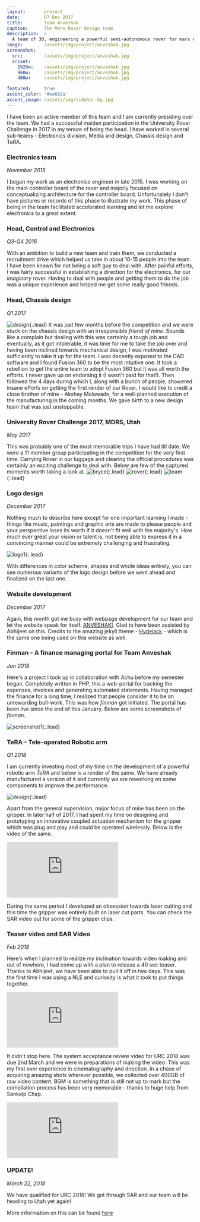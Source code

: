 ```yaml
---
layout:       project
date:         07 Dec 2017
title:        Team Anveshak
caption:      The Mars Rover design team
description:  >
  A team of 30, engineering a powerful semi-autonomous rover for mars exploration
image:        /assets/img/project/anveshak.jpg
screenshot:
  src:        /assets/img/project/anveshak.jpg
  srcset:
    1920w:    /assets/img/project/anveshak.jpg
    960w:     /assets/img/project/anveshak.jpg
    480w:     /assets/img/project/anveshak.jpg

featured:     true
accent_color: '#ee682a'
accent_image: /assets/img/sidebar-bg.jpg
---
```

I have been an active member of this team and I am currently presiding over the team. We had a successful maiden participation in the University Rover Challenge in 2017 in my tenure of being the head. I have worked in several sub-teams - Electronics division, Media and design, Chassis design and TeRA.

### Electronics team
*November 2015*

I began my work as an electronics engineer in late 2015. I was working on the main controller board of the rover and majorly focused on conceptualizing architecture for the controller board. Unfortunately I don't have pictures or records of this phase to illustrate my work.
This phase of being in the team facilitated accelerated learning and let me explore electronics to a great extent.

### Head, Control and Electronics
*Q3-Q4 2016*

With an ambition to build a new team and train them, we conducted a recruitment drive which helped us take in about 10-15 people into the team. I have been known for not being a soft guy to deal with. After painful efforts, I was fairly successful in establishing a direction for the electronics, for our _imaginary_ rover. Having to deal with people and getting them to do the job was a unique experience and helped me get some really good friends.

### Head, Chassis design
*Q1 2017*

![design](Chassis.jpg){:.lead}
It was just few months before the competition and we were stuck on the chassis design with an irresponsible _friend of mine_. Sounds like a complain but dealing with this was certainly a tough job and eventually,  as it got intolerable, it was time for me to take the job over and having been inclined towards mechanical design, I was motivated sufficiently to take it up for the team. I was decently exposed to the CAD software and I found Fusion 360 to be the most intuitive one. It took a rebellion to get the entire team to adopt Fusion 360 but it was all worth the efforts. I never gave up on endorsing it (I wasn't paid for that!). Then followed the 4 days during which I, along with a bunch of people, showered insane efforts on getting the first render of our Rover. I would like to credit a close brother of mine - Akshay Molawade, for a well-planned execution of the manufacturing in the coming months. We gave birth to a new design team that was just unstoppable.

### University Rover Challenge 2017, MDRS, Utah
*May 2017*

This was probably one of the most memorable trips I have had till date. We were a 11 member group participating in the competition for the very first time. Carrying Rover in our luggage and clearing the official procedures was certainly an exciting challenge to deal with. Below are few of the captured moments worth taking a look at.
![bryce](pano.jpg){:.lead}
![rover](rover.jpg){:.lead}
![team](selfie.jpg){:.lead}

### Logo design
*December 2017*

Nothing much to describe here except for one important learning I made - things like music, paintings and graphic arts are made to please people and your perspective loses its worth if it doesn't fit well with the majority's. How much ever great your vision or talent is, not being able to express it in a convincing manner could be extremely challenging and frustrating.

![logo1](logo.png){:.lead}

With differences in color scheme, shapes and whole ideas entirely, you can see numerous variants of the logo design before we went ahead and finalized on the last one.

### Website development
*December 2017*

Again, this month got me busy with webpage development for our team and let the website speak for itself. [ANVESHAK!](http://anveshak.team/). Glad to have been assisted by Abhijeet on this. Credits to the amazing jekyll theme - [Hydejack](https://qwtel.com/hydejack/blog/) - which is the same one being used on this website as well.

### Finman - A finance managing portal for Team Anveshak
*Jan 2018*

Here's a project I took up in collaboration with Achu before my semester began. Completely written in PHP, this a web-portal for tracking the expenses, invoices and generating automated statements. Having managed the finance for a long time, I realized that people consider it to be an unrewarding bull-work. This was how *finman* got initiated. The portal has been live since the end of this January. Below are some screenshots of *finman*.

![screenshot1](ss1.png){:.lead}

### TeRA - Tele-operated Robotic arm
*Q1 2018*

I am currently investing most of my time on the development of a powerful robotic arm *TeRA* and below is a render of the same. We have already manufactured a version of it and currently we are reworking on some components to improve the performance.

![design](tera.png){:.lead}

Apart from the general supervision, major focus of mine has been on the gripper. In later half of 2017, I had spent my time on designing and prototyping an innovative coupled actuation mechanism for the gripper which was plug and play and could be operated wirelessly. Below is the video of the same.

<div class="videowrapper">
  <iframe src="https://www.youtube.com/embed/HSspDcqoh3c?rel=0" frameborder="0" gesture="media" allow="encrypted-media" allowfullscreen> </iframe>
</div>

During the same period I developed an obsession towards laser cutting and this time the gripper was entirely built on laser cut parts. You can check the SAR video out for some of the gripper clips.

### Teaser video and SAR Video
*Feb 2018*

Here's when I planned to realize my inclination towards video making and out of nowhere, I had come up with a plan to release a 40 sec teaser. Thanks to Abhijeet, we have been able to pull it off in two days. This was the first time I was using a NLE and curiosity is what it took to put things together.

<div class="videowrapper">
  <iframe src="https://www.youtube.com/embed/hRh2xXTRigg?rel=0" frameborder="0" gesture="media" allow="encrypted-media" allowfullscreen> </iframe>
</div>

It didn't stop here. The system acceptance review video for URC 2018 was due 2nd March and we were in preparations of making the video. This was my first ever experience in cinematography and direction. In a chase of acquiring amazing shots wherever possible, we collected over 400GB of raw video content. BGM is something that is still not up to mark but the compilation process has been very memorable - thanks to huge help from Sankalp Chap.

<div class="videowrapper">
  <iframe src="https://www.youtube.com/embed/uipfBgziFBc?rel=0" frameborder="0" gesture="media" allow="encrypted-media" allowfullscreen> </iframe>
</div>



### UPDATE!
*March 22, 2018*

We have qualified for URC 2018! We got through SAR and our team will be heading to Utah yet again!

More information on this can be found [here](http://anveshak.team)
